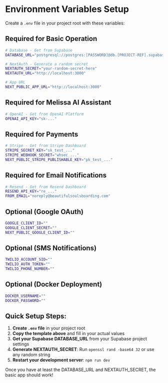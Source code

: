 # Environment Variables Setup

Create a `.env` file in your project root with these variables:

## Required for Basic Operation

```bash
# Database - Get from Supabase
DATABASE_URL="postgresql://postgres:[PASSWORD]@db.[PROJECT-REF].supabase.co:5432/postgres"

# NextAuth - Generate a random secret
NEXTAUTH_SECRET="your-random-secret-here"
NEXTAUTH_URL="http://localhost:3000"

# App URL
NEXT_PUBLIC_APP_URL="http://localhost:3000"
```

## Required for Melissa AI Assistant

```bash
# OpenAI - Get from OpenAI Platform
OPENAI_API_KEY="sk-..."
```

## Required for Payments

```bash
# Stripe - Get from Stripe Dashboard
STRIPE_SECRET_KEY="sk_test_..."
STRIPE_WEBHOOK_SECRET="whsec_..."
NEXT_PUBLIC_STRIPE_PUBLISHABLE_KEY="pk_test_..."
```

## Required for Email Notifications

```bash
# Resend - Get from Resend Dashboard
RESEND_API_KEY="re_..."
FROM_EMAIL="noreply@beautifulsoulsboarding.com"
```

## Optional (Google OAuth)

```bash
GOOGLE_CLIENT_ID=""
GOOGLE_CLIENT_SECRET=""
NEXT_PUBLIC_GOOGLE_CLIENT_ID=""
```

## Optional (SMS Notifications)

```bash
TWILIO_ACCOUNT_SID=""
TWILIO_AUTH_TOKEN=""
TWILIO_PHONE_NUMBER=""
```

## Optional (Docker Deployment)

```bash
DOCKER_USERNAME=""
DOCKER_PASSWORD=""
```

## Quick Setup Steps:

1. **Create `.env` file** in your project root
2. **Copy the template above** and fill in your actual values
3. **Get your Supabase DATABASE_URL** from your Supabase project settings
4. **Generate NEXTAUTH_SECRET**: Run `openssl rand -base64 32` or use any random string
5. **Restart your development server**: `npm run dev`

Once you have at least the DATABASE_URL and NEXTAUTH_SECRET, the basic app should work!
